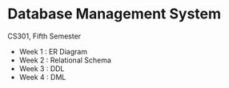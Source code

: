 # Database Management System
CS301, Fifth Semester

- Week 1 : ER Diagram
- Week 2 : Relational Schema
- Week 3 : DDL
- Week 4 : DML